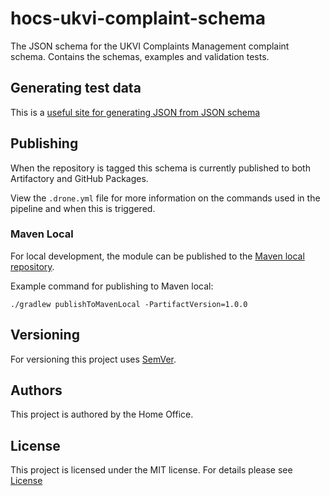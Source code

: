 # hocs-ukvi-complaint-schema
The JSON schema for the UKVI Complaints Management complaint schema.
Contains the schemas, examples and validation tests.

## Generating test data
This is a [useful site for generating JSON from JSON schema](https://json-schema-faker.js.org)

## Publishing

When the repository is tagged this schema is currently published to both Artifactory and GitHub Packages.

View the `.drone.yml` file for more information on the commands used in the pipeline and when this is triggered.

### Maven Local
For local development, the module can be published to the 
[Maven local repository](https://docs.gradle.org/current/userguide/publishing_maven.html#publishing_maven:install).

Example command for publishing to Maven local:
```
./gradlew publishToMavenLocal -PartifactVersion=1.0.0
```

## Versioning

For versioning this project uses [SemVer](https://semver.org/).

## Authors

This project is authored by the Home Office.

## License

This project is licensed under the MIT license. For details please see [License](LICENSE) 
